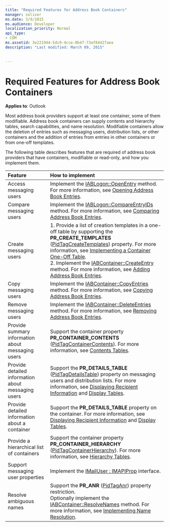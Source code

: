 ```yaml
---
title: "Required Features for Address Book Containers"
manager: soliver
ms.date: 3/9/2015
ms.audience: Developer
localization_priority: Normal
api_type:
- COM
ms.assetid: 3e221944-5dc9-4cce-8b47-73af84427aea
description: "Last modified: March 09, 2015"
 
 
---
```


# Required Features for Address Book Containers

  
  
**Applies to**: Outlook 
  
Most address book providers support at least one container, some of them modifiable. Address book containers can supply contents and hierarchy tables, search capabilities, and name resolution. Modifiable containers allow the deletion of entries such as messaging users, distribution lists, or other containers and the addition of entries from entries in other containers or from one-off templates.
  
The following table describes features that are required of address book providers that have containers, modifiable or read-only, and how you implement them.
  
|**Feature**|**How to implement**|
|:-----|:-----|
|Access messaging users  <br/> |Implement the [IABLogon::OpenEntry](iablogon-openentry.md) method. For more information, see [Opening Address Book Entries](opening-address-book-entries.md).  <br/> |
|Compare messaging users  <br/> |Implement the [IABLogon::CompareEntryIDs](iablogon-compareentryids.md) method. For more information, see [Comparing Address Book Entries](comparing-address-book-entries.md).  <br/> |
|Create messaging users  <br/> |1. Provide a list of creation templates in a one-off table by supporting the **PR_CREATE_TEMPLATES** ([PidTagCreateTemplates](pidtagcreatetemplates-canonical-property.md)) property. For more information, see [Implementing a Container One-Off Table](implementing-a-container-one-off-table.md).  <br/> 2. Implement the [IABContainer::CreateEntry](iabcontainer-createentry.md) method. For more information, see [Adding Address Book Entries](adding-address-book-entries.md).  <br/> |
|Copy messaging users  <br/> |Implement the [IABContainer::CopyEntries](iabcontainer-copyentries.md) method. For more information, see [Copying Address Book Entries](copying-address-book-entries.md).  <br/> |
|Remove messaging users  <br/> |Implement the [IABContainer::DeleteEntries](iabcontainer-deleteentries.md) method. For more information, see [Removing Address Book Entries](removing-address-book-entries.md).  <br/> |
|Provide summary information about messaging users  <br/> |Support the container property **PR_CONTAINER_CONTENTS** ([PidTagContainerContents](pidtagcontainercontents-canonical-property.md)). For more information, see [Contents Tables](contents-tables.md).  <br/> |
|Provide detailed information about messaging users  <br/> |Support the **PR_DETAILS_TABLE** ([PidTagDetailsTable](pidtagdetailstable-canonical-property.md)) property on messaging users and distribution lists. For more information, see [Displaying Recipient Information](displaying-recipient-information.md) and [Display Tables](display-tables.md).  <br/> |
|Provide detailed information about a container  <br/> |Support the **PR_DETAILS_TABLE** property on the container. For more information, see [Displaying Recipient Information](displaying-recipient-information.md) and [Display Tables](display-tables.md).  <br/> |
|Provide a hierarchical list of containers  <br/> |Support the container property **PR_CONTAINER_HIERARCHY** ([PidTagContainerHierarchy](pidtagcontainerhierarchy-canonical-property.md)). For more information, see [Hierarchy Tables](hierarchy-tables.md).  <br/> |
|Support messaging user properties  <br/> |Implement the [IMailUser : IMAPIProp](imailuserimapiprop.md) interface.  <br/> |
|Resolve ambiguous names  <br/> | Support the **PR_ANR** ([PidTagAnr](pidtaganr-canonical-property.md)) property restriction.  <br/>  Optionally implement the [IABContainer::ResolveNames](iabcontainer-resolvenames.md) method. For more information, see [Implementing Name Resolution](implementing-name-resolution.md).  <br/> |
   

